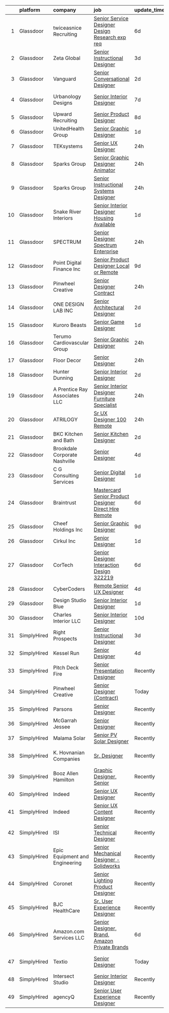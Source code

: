 

|    | platform    | company                           | job                                                                                                                                                                                                                                                                                                                                                                                                                                                                                                                                                                                                                                                                                                                                                                                                                                                                                                                                                                                                                                                                                                                                                                                                                                                                                                                                                                                                                                                                                                                                | update_time   | location                 |
|---:|:------------|:----------------------------------|:-----------------------------------------------------------------------------------------------------------------------------------------------------------------------------------------------------------------------------------------------------------------------------------------------------------------------------------------------------------------------------------------------------------------------------------------------------------------------------------------------------------------------------------------------------------------------------------------------------------------------------------------------------------------------------------------------------------------------------------------------------------------------------------------------------------------------------------------------------------------------------------------------------------------------------------------------------------------------------------------------------------------------------------------------------------------------------------------------------------------------------------------------------------------------------------------------------------------------------------------------------------------------------------------------------------------------------------------------------------------------------------------------------------------------------------------------------------------------------------------------------------------------------------|:--------------|:-------------------------|
|  1 | Glassdoor   | twiceasnice Recruiting            | [Senior Service Designer  Design Research exp req ](https://www.glassdoor.com/partner/jobListing.htm?pos=124&ao=1110586&s=58&guid=00000181b88faf77bddecdcaba91a081&src=GD_JOB_AD&t=SR&vt=w&ea=1&cs=1_4a1f90c3&cb=1656658833633&jobListingId=1007961798281&cpc=56C4EA4A1A191A49&jrtk=3-0-1g6s8vbt02bms001-1g6s8vbtejc8h800-87da3f9cb7f57cba--6NYlbfkN0AIiLXtwtv0BDns9BiY4ItblantFozdL6jLmLxNvS8mvgNhVHnAPNyrAq-Oa4lglJKKYaj2rBWUovcasuS4RddFJqa-Yxn2T7U0mRCvAYvjISDP8edSOHls5f1Ybe0xLU8TygcPv4ndMhJQwAyUfMlrTQb1e-TLJa3W9aC72RDLCtv7U6AXc4Ov184S5VdlTRshLwXqTvdxa2Y-iik9682mbyAZyMqmieRhiHHwc1HiOo-CPJndiRspiknvV1MASQXG8wZH7flbMV15vBvwHlUyANVk1WUgDUMaDYpuLW5C7anpY4vvjqrZkpBKCynrM-Yr7DF7xNoRFlyRU-fA1Cg4SnsgIWbnRfSfHYuMMt1SXTHdyS6V5DCUhz1jWr7-5ygDirCerfqlSSbHu2yRr5Ot9HjgT8WwmBkPfYgraggicO-gcjUzsbdG0fIEOuZBeokP6rpNlg1mB2MXYJlF4O3n2F7_Na-AdhhiiOl6D_t72alBwm52zb_33LKJwAIFK_z-RMIVv4RWjwJj_vPme66663PQ0es8lsYpMCNMN6RllR0r5xtzziJshhSdrc_m7lw%3D)                                                                                                                                                                                                                                                                                                                                                                                                                                                                                                                                                                         | 6d            | New York State           |
|  2 | Glassdoor   | Zeta Global                       | [Senior Instructional Designer](https://www.glassdoor.com/partner/jobListing.htm?pos=121&ao=1110586&s=58&guid=00000181b88faf77bddecdcaba91a081&src=GD_JOB_AD&t=SR&vt=w&ea=1&cs=1_51984450&cb=1656658833632&jobListingId=1007966828457&cpc=6FC5BA77C9A4CD78&jrtk=3-0-1g6s8vbt02bms001-1g6s8vbtejc8h800-415c255c41e1c921--6NYlbfkN0ChX0hn41rI4BJW2eLG25ekWb2wyoNrLHBUGKKfGS0w54LMCw2D3lfjfq6yfRrNr0hA1zNeM-gQ-RfBTf59KjCL6b1UBwEBPxDC5A54pJ2GbF8lf7VmOhhrYEYZCioHxQTcjf81ZuAO-8sWx2qpMFvRxLpkTWkGLu0CzxKao7-exrsAbg8Uz6MzS3HrpvbNre1YXwp0IJ6F4h6FbAud-G4qe3KqySNetB3EEDSrvYBvzPlIZ5Z4QjgVzG4JSB9xpZaRE_Rd41GNCWNhieqX6lZpQBwvbsh7oXO1MZqPax1vExS1z6VXC5-idNQmKb6kNnR4ZkC0SvsPe_SSY3Wjs_nACepLVtaquc6S4XMEFVh4XbTiki_UPCveT_kQjJxu5VxkmdMGcIoNbBpYb_4GZoDWskMq3kmDaeORasJBfWaQNUxj4BNwSJrfDm6YdfiMhUfVFZmqBI4vEeISSE9CjWnwU9-HXGl_TW8LDraOqo3r6yZ8pC4hGCHPa7uZJXkczvDQR7coktJJfw%3D%3D)                                                                                                                                                                                                                                                                                                                                                                                                                                                                                                                                                                                                                                               | 3d            | Remote                   |
|  3 | Glassdoor   | Vanguard                          | [Senior Conversational Designer](https://www.glassdoor.com/partner/jobListing.htm?pos=111&ao=1110586&s=58&guid=00000181b88faf77bddecdcaba91a081&src=GD_JOB_AD&t=SR&vt=w&cs=1_9ee0897f&cb=1656658833630&jobListingId=1007969504657&cpc=AA7790897323AD50&jrtk=3-0-1g6s8vbt02bms001-1g6s8vbtejc8h800-535d0c0ceca60c1e--6NYlbfkN0BWQs_M7ZA8XLbIFWVw-PYcVVEPryqVLyWhKaEKPskHyy2-z6Z78n5au6PljKOGTAqzt5g1L6XQmvFbZEEZwjfP5Xoh_Qr5mV5UFMR42C8BdzId3f9NoGCpumLp3bOASzhL-Vzin_6ZbcEE6iPd2rdT8-F0l2tVIpXZMOAy0LQLZSY6yB1ATaCEDiKzz0Yp39Sgw2wVRzOElLnMnY66DniIwlyo0R4CqHnuCzueznZNo4UMPVJqBROAvchRzzBFotWiTbBR87ZUkAr3KCs8BlnJEnJqHOqfayMscuQWXo5RuVp0-Knm8TF_pWCSYHDTTdUcbK2Tk9N87V7dFSc8tUwidSHN8ZTdK_3yvEJWXXTIRI19HoB2odWi5lJYdgcSu1oeWktaNbZ2oNKDHdBt2GhaLMb6aDXlZ3XhIzQn67bqHNXNxMVrnzQp0Gz5MzNHqOBeoSzVBap8FeLufbD6mD5mdn2TXuhb8s23GI8G2at4uIBwiw4Qe4vU-LCM7mMLLGxCE77NqA3POHV8BBXtqckM2WQurrLd2fEOr9T_5vueFVj7HLGvr7PBWKYfZFWDqgMs4i-aeys1U-3RaNTTCI_UEG2WjcHPQlD54Ge1RiXyj5Yl5ohqViG-uB9XZqISvHSDO_v7oDNAl-_vJlVPXB1JmUFQEsNjQT6m8qPYVfD_jCaDKl3-31to9PFuqGn_L555hUTNqvKEpUw54EuuAOsKcw8DCzP5Lps9QKX4Lrv6YUHmbxGUqw_9Nh_1j_uW775NdGD59VrAW6B7NmTvZPHv-RwJ1O79EkT_JW6u79FoWn6pWYI8B89vip9u96lmicCbmlMAzxIYGg-5Ixua5Ck_4q6Ep_WS2vkTbV-AI7m397MmO5bzTO_W9Qv4kZ2gwQ2bmvmtHy_KLOkXvOxz4j17cVpiRP9sh7YCtSfEx0cxv4qPWNc4mwD47VPS1J1Q4NqB216toqQ65UjuFhrx3t0jxgxtxbG-zWv3Uwy7W-KG1bX7hs740FGwJjAYuJY8-e2o4oWOSupYL-J88TjjQwRahZBFwnvo19wbxESbkcNsfyUBbsPAJxIA9gJYhtVhN_tlbI4-IinchFvTq9kL3y4utarwEU42qvr1Hh2Evg9zWORbJY7IJe0L0y-auWkEB0E%3D) | 2d            | Charlotte, NC            |
|  4 | Glassdoor   | Urbanology Designs                | [Senior Interior Designer](https://www.glassdoor.com/partner/jobListing.htm?pos=107&ao=1110586&s=58&guid=00000181b88faf77bddecdcaba91a081&src=GD_JOB_AD&t=SR&vt=w&ea=1&cs=1_56c55579&cb=1656658833630&jobListingId=1007959797834&cpc=FA274A08FB90DFB4&jrtk=3-0-1g6s8vbt02bms001-1g6s8vbtejc8h800-26e1a6b9db0c054a--6NYlbfkN0AcpSabnQPmLsw-1I-pvGe5qtT-eLlYK91SCbruht8SNL45L33R_HiHiZXWV7lkJEzmgfxHy6i7H2Ham9JUxtxqzjaqUigi-Sbv5raH0YBFbkMpA1Er-C4Id9zQGuwG8tSW5sr4tJoXLzd5P2xO7f8qvNyrcJHeTkKS57F8FP56ZtKdUeqZck4XNyqYyaNwwvHyxFbBN_JnICQUXLylKWxuZbJ5opMwJrL3GLNq6CyOfAaNVwVKN9n7oduS4pFRp7YCbudslkvKa54n9ICecMhhD_lEy8B-zjlmL0L0aEvt3Jabi6H-8hyAIu1O2MchZOaswaiL5vMKNEBlwOHAXn_yGCQoZB7WWZx1uHd0AapHc8QrdkL3hxQBL4vENK-aJvmKgCCrOP48OX--8KpJYcbk-MUx5fnyh-2_i-UHwbirTt-Ca2HwnPJY3An6o2Fq2yZfvDYOCxOmyC99a25XASrHrRCrnHSPYqFZ1DCbsmKELK1kUcurJa7WY-HtUZ7-uJk%3D)                                                                                                                                                                                                                                                                                                                                                                                                                                                                                                                                                                                                                                                                  | 7d            | North Richland Hills, TX |
|  5 | Glassdoor   | Upward Recruiting                 | [Senior Product Designer](https://www.glassdoor.com/partner/jobListing.htm?pos=122&ao=1110586&s=58&guid=00000181b88faf77bddecdcaba91a081&src=GD_JOB_AD&t=SR&vt=w&ea=1&cs=1_d17832cf&cb=1656658833632&jobListingId=1007957335049&cpc=5E31031E1AFF45A7&jrtk=3-0-1g6s8vbt02bms001-1g6s8vbtejc8h800-d2f8c9a9109df5ad--6NYlbfkN0AidUSRNV9rRsvjB-hla2-M6noU9NQEWrNRu24BG_GTkgY11wtowUbLL5bfm0DhT02MCMjPxoKuMjMgu4_VLaKVclJEGZ-SSOaJg0ranhNOpehU7m9Qyp8df2g16TgdwsnEiqKVAmr3f2Al8a4IuHQm5RvICUrinAyNt0_vrPDXpO9tpPqywUhxCGjwodH_x_78_KCd12Dbji_ZmNaeb0vffWte196AhbWaFgVbGkQdnDgb9fzeO2hqiw1eEGjgmuc4VbsobmLsupq0bhr96nBM2dtNnHnE9DUS9dQ0D--Pak2S4k45xIoXmI3pNjVejYSQ63uj4zWFl2zKzriv43ps3UVTiPFoPApdHBA8ZFpzQTk3yuv7dbVpHhzjTsfNs3_483TGZlQhZsTwUN1ryCQcTSe57CzoBEvSJ1NpnZxe_QzcWDCpHIqPDe9WHYTHozytLCPPcg1o9A7OwNxMsEZIrL2Ia-ZBY1QuIBLR2KWkrEPQy9z4LK_nGYVdLeX-gPI%3D)                                                                                                                                                                                                                                                                                                                                                                                                                                                                                                                                                                                                                                                                   | 8d            | Remote                   |
|  6 | Glassdoor   | UnitedHealth Group                | [Senior Graphic Designer](https://www.glassdoor.com/partner/jobListing.htm?pos=120&ao=1110586&s=58&guid=00000181b88faf77bddecdcaba91a081&src=GD_JOB_AD&t=SR&vt=w&cs=1_c94e571c&cb=1656658833632&jobListingId=1007971146384&cpc=32EE424DE2B657EB&jrtk=3-0-1g6s8vbt02bms001-1g6s8vbtejc8h800-832c6835d3b7ce6f--6NYlbfkN0C8O9VKdOj_1Zh75e9_CvYhSsWVxS1Pvi5WUWhsf4w7FJvt2herunrAnbex0gfe-mi3d55e9Q4ZEHF4-HhyvjZS0UEuukfTgJfocPjWSX6F0v-U_A1xMx4Lx9wIwdEDZE6zdtGAXPZzTWJxzE0yiVvTdeUtMLrTpizrMt2Smm_1a62NM2cnahezI9nsBJcQQTAIT7Vtm69SzYrHbb91iA2pkITsqUgbyrzRWIQKxmfOwP-YslfL95CdgesHHsVn2p68TpsWdJg4Wvd6Sd8dCUVZm7kUAiIQB5wGx72sBdTpyVCq8N_I4-saCR6IN3uZRLa5kUWXhzJr2cF1Gy1RaPpu_Tg7PfzFc-T3X9AybOn0sQTzW2LOeEtLnIqf8vXsue4X7xZ06sQ9togYo8Ma-M2OHJyImMlY95v6wAWcOPjcP7HhaKOmb7Gr)                                                                                                                                                                                                                                                                                                                                                                                                                                                                                                                                                                                                                                                                                                                                                      | 1d            | Minnetonka, MN           |
|  7 | Glassdoor   | TEKsystems                        | [Senior UX Designer](https://www.glassdoor.com/partner/jobListing.htm?pos=128&ao=1110586&s=58&guid=00000181b88faf77bddecdcaba91a081&src=GD_JOB_AD&t=SR&vt=w&cs=1_5949a745&cb=1656658833633&jobListingId=1007972440321&cpc=47CFDC01B3F81FAC&jrtk=3-0-1g6s8vbt02bms001-1g6s8vbtejc8h800-561f35808c252435--6NYlbfkN0AuKz8EBO1xHDEL7V2YF9xF3dC_I9B9i-Zw2Jh8clPMK9BxhHDJszxSyW718EipT5Oo8QRiDFB6ASkwmIqS6RDHC9AxkLvOJ6tpkhEyQvp_n1uPNBJu1aYQfNYS5IMxhmW7v8Zt_LR4XPZLvDEUXB4BDQd1TpBUuVkJmCYnVsM_-IyujTCHonfmXiYYdNMba5YUMf1gtXTTYGdhyAASxmjcazK8XcG4NkppyCYUPQo-AfjJG5EdFlWX1OgCjjCjICfkZ7gg_1_hMSf27mpvs3joqRbcd7YS7Tj2jWws4oiPm8jV7dyVJeBY0DLMZrTJyLC1t2eLLAKOl3ve57wlciXmmdO1N6FGZ5xCIe-MBH4LiYQKRHDbDMmKEcTlqRK5dGc7eDXjFNNz1IAoeEFZDXYiUsTQ0djaCs3g9B9x1PbmIK0N61qMTn5wd7T4zHgICwyhBPNlojGOwpt6Y0-e0tliORYa8pM4n2oH_d5h1ANxEEqzTuoU5v-COTUTcP3D0HwCKkVI7lq45FrPbc_0BXnu88MNUInneT3IpqWAesVLec-Mgv9HG4Ktf0oOhECK4ZY4M5ULmFUHxM8XGYnM6GOinBDlgG06aqOTv9ZDgY2ywYLkiSQpEM9tspuYU1yNH0rJZw9l09gm6ELwVGioe97yFJYCUPHXRsVPzXbHLl27qT_rURe4Y66UOOdM4PJwM83n7xOaxNAWdxBnEC5zeuLdqOj2gpSv0DOaJK3RKXVMxRe-gkMiLLJW5yk5MeH3XkeX_qmxlXRFrUOyFgjgLyyusaUYc4LRBsoQQr_xtpECGOawTbfQ-bgrxKo1f4-ykhdmG0fa-zIqyZAv7ahZ6H82S3p_wqr4RB-LZj4Va9SYyIM9MzN76sfo08gcSZpsQ8N5JhXrsXok1coUs4CM6QsZ6uwoBl4GnovV61CyJjVpF2awvR9FCGTnBgSrQOQSjjg%3D)                                                                                                                                                                                                             | 24h           | Myrtle Point, OR         |
|  8 | Glassdoor   | Sparks Group                      | [Senior Graphic Designer   Animator](https://www.glassdoor.com/partner/jobListing.htm?pos=127&ao=1110586&s=58&guid=00000181b88faf77bddecdcaba91a081&src=GD_JOB_AD&t=SR&vt=w&cs=1_8a292904&cb=1656658833633&jobListingId=1007975315302&cpc=32EE424DE2B657EB&jrtk=3-0-1g6s8vbt02bms001-1g6s8vbtejc8h800-41725885c2123e6e--6NYlbfkN0CVbIAoVGlVV0muHIzlWY31dYj5hrVkKa7qBWZ-hZn3g-zWnitpxah_RyLopvrEJPKGNVHkP4BEyVMwjuCj-0kQffL8O75YF8LcwRPXfrlfXt27U6ifpEhiEyxhqDiTJ3L5CPoIR8Nex89J0sJcanQJ0W_vFzE4J9zHghBLIUbMvmGiRvbssW_p9oUxbIIHwkF1h8rKiEJEFATEtTXlz_sXKBXV23gmq_arzkhZRWTY3IG7XA4C6KLSfsKzhhkgZVLGA1zCtvD_VkYWGolZGNxmLJ9_BgLJAujk9frMztLbtTJHDV-3TnV9g4R53j7_3MkEKPQxSx8cZ_YHTT79_bov7hNcazMv7MeMVtu8HB7JnTUUrZQztR6dykafCGVcIH3Fvj_D_HsLERGnb42hnEq97iMjmlkMUm-yQLBdkB7fSgLctUk-2_8dwZ-7J00TqbFPG3UwOhYzprl47hirlhEw8gqHpyRna-AEzYql9Yzj26FQIH0dOkxk0qLayh2r-OnT1YhjHqvVfA%3D%3D)                                                                                                                                                                                                                                                                                                                                                                                                                                                                                                                                                                                                                                               | 24h           | McLean, VA               |
|  9 | Glassdoor   | Sparks Group                      | [Senior Instructional Systems Designer](https://www.glassdoor.com/partner/jobListing.htm?pos=129&ao=1110586&s=58&guid=00000181b88faf77bddecdcaba91a081&src=GD_JOB_AD&t=SR&vt=w&cs=1_5d15472f&cb=1656658833633&jobListingId=1007975315429&cpc=3DB599BF2F4828F0&jrtk=3-0-1g6s8vbt02bms001-1g6s8vbtejc8h800-515f89a84ea03a9d--6NYlbfkN0CVbIAoVGlVV0muHIzlWY31dYj5hrVkKa7qBWZ-hZn3g-zWnitpxah_RyLopvrEJPKGNVHkP4BEyYKY9QtuO8ksssKZuIRgCKm7d9qPjc4t3yqy2KlWJEMA-wrbjQb3iPIqwbzMhKrIafqZ9eus0CzZkZjOVrJXOWd6HnHOxFUGPAp9lfaGXOVcYX7teN5A8czXK4IIPq4YXyyJ2GDih69NygWmJTXAf4frVq5jAIK8uVZ29gjiUA8gnyIxNvDiaBbhz016jic1hSf_CvKBp8v-wtliI8hhNQ_9iXalhfn3y-S716CGuDKsBEti7X7nQHPzphxRdjbO4Tns-TxCl8QkLM92d7FWgwbR8f2i9FmsY3dtnhwEl5vqGpxD6arK5YQzZWUGPr9GblsvOdVurEfLkxntjXdVQ1jqgP4VVQjgLK54teli2Ghbxn_zmd9eiT0NHlvSy2srl99AzLa-N38EXcYNOdItSPXo0yKroFdBqBf-8eyHZUHUkdlts67PiDb-f6f63Xgs4w%3D%3D)                                                                                                                                                                                                                                                                                                                                                                                                                                                                                                                                                                                                                                            | 24h           | Rockville, MD            |
| 10 | Glassdoor   | Snake River Interiors             | [Senior Interior Designer  Housing Available ](https://www.glassdoor.com/partner/jobListing.htm?pos=106&ao=1110586&s=58&guid=00000181b88faf77bddecdcaba91a081&src=GD_JOB_AD&t=SR&vt=w&ea=1&cs=1_ed822e21&cb=1656658833630&jobListingId=1007971244935&cpc=2DCD12B8022A14CE&jrtk=3-0-1g6s8vbt02bms001-1g6s8vbtejc8h800-9d561ce979ab9908--6NYlbfkN0DWtRa9NJfjQIs4MWRRqD4F41esfMsK79cV24t80VXfzUKS46AXk09j1ncXjphbkWAdz2McSuqEVo2TAHOl5mEkZYmby9800p2Y6MaZvyfSJGNvEmZZK7GZevzepKKbmYWjlpx2YfSI3vMzNMtLJswrTiBHfKemWnnhFrgD-CuXIwleN0rEVnDrdNV_7uIkqkmMQ3quDab_pdZIQZd6B-_QE87p3z4bdJZDwufm4ajXNW7iubbvsGeGO-0xtV6qpn8a3Bgs9FAhDKnLrHyzcXfzOUkCcgA82OHnX2covhIRK-ER6nFTsTCXY8ZYkepn-aF7e8wSef_l32JbQTxqMppaJnyCeOzhCttZy6rPdwkwY_SSAcRYycTaNWZoOF803xo1aCXJimD9rFQV1yVPdp2a4AYw9kA_pdP_aMn-oaCdWp7GMcAZOeO-EUUrFxjI6fQsKfSDZqHKouDeR0VGwtQyfwFOE3m7V9WOYYcxzaBpEUDWElV5PBNZOfCLyF6JzmmDRAoKIdCFnA%3D%3D)                                                                                                                                                                                                                                                                                                                                                                                                                                                                                                                                                                                                                                | 1d            | Jackson, WY              |
| 11 | Glassdoor   | SPECTRUM                          | [Senior Designer  Spectrum Enterprise](https://www.glassdoor.com/partner/jobListing.htm?pos=117&ao=1110586&s=58&guid=00000181b88faf77bddecdcaba91a081&src=GD_JOB_AD&t=SR&vt=w&cs=1_60c5052b&cb=1656658833631&jobListingId=1007975183307&cpc=8CDBB1EC89CF7160&jrtk=3-0-1g6s8vbt02bms001-1g6s8vbtejc8h800-a2f819a7bf911822--6NYlbfkN0CeXNZYxOzgf11O9-TFJft4I5QLQjKTqoL33Rtx55G7Tru_S0g1SuePqZ2GDkHfWexf26MEvGryxiAms3p5xqgXciRIIWSTHALpBvjpvCn7hXfoz118b-EHL6OUxbFhl9oS3hFV3UC6XbEBevqokX7MBfH68pAzs80ZOwM7LJHQP4y12vAO-lWO52aEN_O2HvI2ujgvHY8Zi3haAUN8qPMAQ_mkqsrbZOLABBlRPTgotBjor64wQhU2DzMBetsC5pMIRrm6cv_t6L4-amurvsednQ0o47KYv6g_cG3CpWfEWb5LPtOrU2MejzJ2aGquh9DjuUSKjz4vHX7A7okm3kjHkWFCqvzrq64Zo7rHit4bdvKtYKbIVgEdl8MtSCbw7Ets6-rteT68I1MuB9T75K94BkyFQO24xuEJHS58tM8gHxOTApNVXnBbCUJPfvM9KgM%3D)                                                                                                                                                                                                                                                                                                                                                                                                                                                                                                                                                                                                                                                                                                                           | 24h           | Stamford, CT             |
| 12 | Glassdoor   | Point Digital Finance  Inc        | [Senior Product Designer  Local or Remote ](https://www.glassdoor.com/partner/jobListing.htm?pos=109&ao=1110586&s=58&guid=00000181b88faf77bddecdcaba91a081&src=GD_JOB_AD&t=SR&vt=w&ea=1&cs=1_50e0fd36&cb=1656658833630&jobListingId=1007954800845&cpc=9C938E8DE9AD6C02&jrtk=3-0-1g6s8vbt02bms001-1g6s8vbtejc8h800-9c969d317c1ccaa3--6NYlbfkN0D7vHo7PNGZzn19QjZ7ZC4GwACO-fslxhGQG-ZiQohQDhJ_iZy9gjcJPZNFfYolJgV68yEsHhE4OjQWMvTiH_J18YEM0BYHOfqZbHammIVYsiA8X60vMb1vnIuUCIoX4LHRCkE2CuNgZ94tpkdnrab6oYRTIFmCLUVAoOAJNfnXph7LTpGx5_5XhQoWiEziyFmVekBqFubOpdglhuHr-iB3k8x6ou9A96sQvTnd_ZruswfBqxbs8wH7PTPkOeFjqXXKXwn3q87DRTIMvYlEeOIrrPEPY71ZDgSx7XVzgf7lN0_jWW1LwCoK_Qazv_qWh7bJq0qAERf2GBqusJ9WcGbnIfNlewQSV1VIRmwmYZlNQCJFWovym926ZiMLO16VEgQ1J_eQOFCT-yN1l9PELLeiAoaqqZWKBs3sUobeqPzLMUjAz_RxrstDnOO5IgGdLdyaxbYPaaMMQQ%3D%3D)                                                                                                                                                                                                                                                                                                                                                                                                                                                                                                                                                                                                                                                                                                   | 9d            | Palo Alto, CA            |
| 13 | Glassdoor   | Pinwheel Creative                 | [Senior Designer  Contract ](https://www.glassdoor.com/partner/jobListing.htm?pos=104&ao=1110586&s=58&guid=00000181b88faf77bddecdcaba91a081&src=GD_JOB_AD&t=SR&vt=w&ea=1&cs=1_e4be341b&cb=1656658833629&jobListingId=1007974266379&cpc=7095061949A44974&jrtk=3-0-1g6s8vbt02bms001-1g6s8vbtejc8h800-eed1331699ea5e5f--6NYlbfkN0Cp_WSJKd_Pz82imZmURPbhd3kYBsiZi4lpMLOH6vOlLCN-9PvZBA8RD7PlhH_sIXUVcFkE-PGvJw8jP9j9an0TRACRsx2VuAicRUnZGNifz6IIcvQiwRPwQHvN4JdraSSdPx-W91wMfhJRYJGdeoLTge4wCiXDoeIwdiF1hDWyZmn7PBMa5C6sS7C2gPAo18OjA6MLskV9XtmyQmpV_Z0OCaXzGJIZ4qdP5zJucWryhX-IYBbmWfHNW-v_Wx8_gN3HPEIh_4kzrb8JH3f9V8gDMlCQJiEtC3T9mB_PwqMS4jckYKPEuOFBm5BhT3NcBGdst6V5AR5YPqL1MUb5Mz2c8ZYOaW81zjewr-GAQGRT5nAnM70aVxwQkmNWVnnThIlY3mcfB5nPyE653l5yMjyd9Cg3jWLlB77262QFLzhEYnLvGjE4-JU8NM3fJVhqS71GGd9Q3prvPYcoCUjiNBQg-MoZkSXvWXzShMo5zxiz7-2GhDC-x9oaQcYG6ndAF-FGd8rcpvJ0mg%3D%3D)                                                                                                                                                                                                                                                                                                                                                                                                                                                                                                                                                                                                                                                  | 24h           | Remote                   |
| 14 | Glassdoor   | ONE DESIGN LAB  INC               | [Senior Architectural Designer](https://www.glassdoor.com/partner/jobListing.htm?pos=110&ao=1110586&s=58&guid=00000181b88faf77bddecdcaba91a081&src=GD_JOB_AD&t=SR&vt=w&ea=1&cs=1_19170ff0&cb=1656658833630&jobListingId=1007968676108&cpc=8D2B7435C06A1689&jrtk=3-0-1g6s8vbt02bms001-1g6s8vbtejc8h800-7d6045d4806df7a5--6NYlbfkN0CNayYzF1mBaI40OgT78t3Q2d9IxlwDzhsYR4HK7epYUe4Qw0M7PF9GqshTb83Y_yBKWgE_z0dSKfiUN7_37oNd3GbBqx5ZKCbDpgT1_kdi_hYSwAkSqpILOgtksPXDCL7LZ9qjLbgTRSMFO7ohyo_l16q82aIhAS6c52rKndehJygfenKUEgLQkttu7UsHtZMblR7lt1mV0kdMv1vua7Tuw6JlXUlu_pLwNyEtlbSuNO8N9S8VUS_gSxg8LjhuRKZV7lHmzq-VxGvrm9pVtcaAYNdMzgjBoaJC0_G_MGgAtqfWYB5SAbvSH4K0gMoY-2gSKovYpfm-32jnJG7dHC3Qic264ef0Fwqu9jXQIXq2t-XsPYfQm9Ea2-mXiwCAaTt7rP2QmSJAv5kshYNsRfH3wpbxiN1Zg36hqgxompqj8IkSVVCdNfYb_Xbfpy9z4cpv0zOMHWwvq35e-Vz6FAkpQUyP6Dj3o9sorBFbDAGxcFUmdhzBdU6-G09VNQKwDKfJD-2F8wqo4g%3D%3D)                                                                                                                                                                                                                                                                                                                                                                                                                                                                                                                                                                                                                                               | 2d            | Los Angeles, CA          |
| 15 | Glassdoor   | Kuroro Beasts                     | [Senior Game Designer](https://www.glassdoor.com/partner/jobListing.htm?pos=112&ao=1110586&s=58&guid=00000181b88faf77bddecdcaba91a081&src=GD_JOB_AD&t=SR&vt=w&ea=1&cs=1_90bdf7df&cb=1656658833631&jobListingId=1007971724039&cpc=F793441F64F6F721&jrtk=3-0-1g6s8vbt02bms001-1g6s8vbtejc8h800-a6dc2f60a1ad9c31--6NYlbfkN0A6-TiqeNdvHIx0YgZDHkIqdqx-VJlTCBFJSr9vX0DOV25bhDNPAFjNj-18GaGZQXht8VDIZpYa0rSWu4hlE8JRlpkOTxB0Onril31KL6pttlosqNCOoMvBzJvZOjkAQfpNNjCwOWRN4dEPKnnHIHL2PuG1T_asC7Iff_W31K10UBOWJtON068eZ3pVtQodcI7Io-XCcRg--OBkvoGxqWbC5DOoshPjaNZ8aiPGzOrLaradzqTqqnfocZi2xvnVgp9G1myzXuhg_BquDvvxD1JB_knbl6gvm05o7tQipnHJJ62JqaRKNKP05EzX_HF34LcWykfJvMZuVk6u9W7ab50B-KzGuEiQN0fL9NSGwvj6TmeCnI6bw6NCkIH5BzrJEiEE-rDxODJkd6Ff4zy1Gj7ranYAzbCCmsQFvXPE3eM10TO17pRuG0QnfRyokQjG1bOMWGGH6ipuzvlSbrwrGDFbUL19f8wyJHjL__hOQt-cJzuqjVpGzhwN33qgxr8pZmLbxgZRh5_drA%3D%3D)                                                                                                                                                                                                                                                                                                                                                                                                                                                                                                                                                                                                                                                        | 1d            | Remote                   |
| 16 | Glassdoor   | Terumo Cardiovascular Group       | [Senior Graphic Designer](https://www.glassdoor.com/partner/jobListing.htm?pos=115&ao=1110586&s=58&guid=00000181b88faf77bddecdcaba91a081&src=GD_JOB_AD&t=SR&vt=w&ea=1&cs=1_7d2e036d&cb=1656658833631&jobListingId=1007974193731&cpc=9FE5D8D7282D4400&jrtk=3-0-1g6s8vbt02bms001-1g6s8vbtejc8h800-eda2bff1d5a5aa75--6NYlbfkN0BpMUiUEaMaq5bGDt-WHRww2LWSPAQWkAnqrfZ-QnBJSwUYTthFIhydXef3d2gCy2QMtx8ilO0WCP1eBDt7iSMirf9uqgIOesQJOlhKNN3pLOSwwKxfpR-CGkIdQcBv6LCpsWPsEGJTkFAi5AQOYYeNGAiTSdYEpIYuCLO2a_HsduTHuARiv-Qqx4RtHqy6YJUWAybpzOHUnY08jwobYVAm3VgHi_ht4un9nE6Mo-VTkqE4MyNog2jtk-cpi6oUmdvMHTX9FDCpM6eFrmwX_7M1zSqFg5FoxN5uTmj5UMaPFomMSTqQAX71rdeXJta0VUh0Qk5oKtew8hrZhbOBUngfpqzrUgKQ69Fo165z6rYYMVHXz56G-Pw-aNso3wpn9cPIWQfkSTiMHLXBviW_bu7QmCB9zbs1CjWvjku1Mnaxv3cM2nLB27v7thbcf3Vf3uGSxdc1AdNxF_YelH2Er3pBaQXcl2k729l_IQwMDfdE4HKPk1dEQ0ZfzDMK6Ar806UEgLnVe-6MeA%3D%3D)                                                                                                                                                                                                                                                                                                                                                                                                                                                                                                                                                                                                                                                     | 24h           | Ann Arbor, MI            |
| 17 | Glassdoor   | Floor   Decor                     | [Senior Designer](https://www.glassdoor.com/partner/jobListing.htm?pos=118&ao=1110586&s=58&guid=00000181b88faf77bddecdcaba91a081&src=GD_JOB_AD&t=SR&vt=w&cs=1_123afae5&cb=1656658833631&jobListingId=1007975235535&cpc=6193B0C32834B022&jrtk=3-0-1g6s8vbt02bms001-1g6s8vbtejc8h800-408c968cd03924e5--6NYlbfkN0CBbrXaEtsGLlTSL3-LPSWFQyIKmlQQD2OIU40crYCr6AfA2pbi3P2M5UHUVeGM_b2Nl7kLO7sqjGnzw29bBagkOxrnHYa4bhIcFMnL6QIiIZ4MxcNJqnRwpERflGTYoikjZTehAq_DIxecthEl58nE1BRvjifgRbe-x7CkN1YbSCwqfTDFDEJFjVlg6n7wbNnty90G-IALp5nJItVTHr2KAIHtUKbDg55-Bjx9Z7CoLkXzQxO7wkAG4nr2909Bweww6d4SQzzUYPNKGIQhB4mBT_Hog7TiVHaULqUDvfjHrjSds0auSOVrHYyDa87_dx5MdjGIe6pXO5cUGf2s8leugYN5S9kBgRZ4Hnz07RsXgNF8l9Avb0xFViERs5Xk1BdszpSP4Ux4NxJ0nAO6TNSu6IVm9DHhrFo1f0kZGxx8fXPDw42Gysy2BEx1OD2ObKpOCpmFtWgRZtkakARBdhBJtoUQYfKkP65YVRtD3vqkeMdlPAAW2oct8hFNbixYD_kvA9UjhfB4kha0FVPY4zHTCoPvXEIya43i1wp1KfibCWfRfNfb5knBSj3Xsj8B1QhpsCAi3vZm-4L1leWVUFTOQHADqdmoID4%3D)                                                                                                                                                                                                                                                                                                                                                                                                                                                                                                                                                                                | 24h           | West Palm Beach, FL      |
| 18 | Glassdoor   | Hunter Dunning                    | [Senior Interior Designer](https://www.glassdoor.com/partner/jobListing.htm?pos=103&ao=1110586&s=58&guid=00000181b88faf77bddecdcaba91a081&src=GD_JOB_AD&t=SR&vt=w&ea=1&cs=1_e11f6a39&cb=1656658833629&jobListingId=1007968291731&cpc=A4354B06E837AE94&jrtk=3-0-1g6s8vbt02bms001-1g6s8vbtejc8h800-7259f8d1d897d8fd--6NYlbfkN0B7vcEEJgDWXsumPhLWHX9Jg7DPqowPt40Az-5Yfd7n9sfMAQbgA5oEhzl_oDsMv0j7hUza3O0IsA6IVWq302wY2zYBKUITrjYKuJZOvkSNLZinhOfOccI4TiOZNFErSweLHQ19QpfzhMqB5hJGZjVLW--URTEcwu0aI2UP785DXvzlOPBfHOTcq3xMgRui3yBId61fBAw74vEtWKQtDdnUhLYtNan1qxCyp_B4rrqxfnk2oHJznJruVN-OosRsXH2f7dUTFZIKAZMsIEApfa_6NF3kwgxM-rUioalQCKXNf8CO4HaffSu7RUZSP3jk1RZJTnX8VWh9boSFmNI4k0AlSwFKLbJ_qtNbfhKyxNo1zFSABBrZCR9iwCtFT5_9nAfR1B3L38RgW6hbMGJ3Sh_Em3_19DCbTz9ukgoglZ9R62ZHT_Z9utDMwOa_qU9460OvlwGVcYr_vTt3wUHacwAJ1uQqIDWEDDRaEwgba8U3KWOO8NEqmlg6k1zw8nz5j8n-F9kFpLKIkA%3D%3D)                                                                                                                                                                                                                                                                                                                                                                                                                                                                                                                                                                                                                                                    | 2d            | Dallas, TX               |
| 19 | Glassdoor   | A  Prentice Ray   Associates  LLC | [Senior Interior Designer Furniture Specialist](https://www.glassdoor.com/partner/jobListing.htm?pos=108&ao=1110586&s=58&guid=00000181b88faf77bddecdcaba91a081&src=GD_JOB_AD&t=SR&vt=w&ea=1&cs=1_5fbaa21e&cb=1656658833630&jobListingId=1007973019624&cpc=751E07EB93E4E93C&jrtk=3-0-1g6s8vbt02bms001-1g6s8vbtejc8h800-38896bb35f065508--6NYlbfkN0CPEiJEzZq4I_K6S6Q9VC1QMfIsI0INZ1UYi7vjgDL48do-bvsq3-GMC84_pDRBNdxbf50J7D-6vt6bgzLxpkoigyeCYiAAeRdHwArRL9s-J4B_GvjRc2QvEr4CLAxCZ_SCjD4R34CpQzcugAyUaRPSVtnoEF_svL0CJtST1UFZoFK6qs7RHVd_lSN6m2SkpR009-ZWdNNkjVTbXYVSUyLno171b2nJKUwguWwutOIrGHmHzEoGpvckmkCdrc2zLeUq9Mpx6IlYrM7mDuCEIjC0fN07_q1-bQ9YMIOJuXCOmLKfUlPQGH2odUw8lTx4SdH45aiMDbynY7eYzIDjKnfNOwcqPiAIKCwepntfcBGsIF2SgO6nLM4nkpVUEvgR8S7ODnLAIfdS_d_TlNZ_tz2vdztBByz-ko7ztOgaoANxgFSY0ziYtvEB5EIj4_ImrRSJc69ftZXGYJAawOdNdLxy7Cwso0tGeMPlzE-FA_5r1dSN9fNz3hfXBzvZnuYmTMwxYgzoH3rFaA%3D%3D)                                                                                                                                                                                                                                                                                                                                                                                                                                                                                                                                                                                                                               | 24h           | Washington, DC           |
| 20 | Glassdoor   | ATRILOGY                          | [Sr  UX Designer   100  Remote](https://www.glassdoor.com/partner/jobListing.htm?pos=125&ao=1110586&s=58&guid=00000181b88faf77bddecdcaba91a081&src=GD_JOB_AD&t=SR&vt=w&ea=1&cs=1_d7fa86b5&cb=1656658833633&jobListingId=1007973250619&cpc=9952A63AB06E78AD&jrtk=3-0-1g6s8vbt02bms001-1g6s8vbtejc8h800-00e40f9258661b48--6NYlbfkN0Coaqwr41TC2LgejnR7Utnytr6GYvK_E0y3WIq7ZdLRae9o-QpJIESlqP3qGLJFeU7_FB7a-ltRnEsYwKaQWlEjrxEnfvcM_8aYWWVua8OmFqXH9MEM4qdE6gB8FNfNTpF3ewi6ciac9kXk47v18LHc7X5KGzoAXU6Ax0SbBVD-iqs6CKpWIOG3JNCp5hqJXvo_JkhhJKJfOo9pY6pwf35PFcCulTJAq2ND9mfyMkwJGfVMw5hHKwXlEfK6JUdM8yhtXcP1fd-Gwq2nHf651Mg5wTMB9kvnNsiFeZEG8qhlOwN2_bGu-mMYvkwN3FjetsRSj_xatc_tdgbpDwZ4gWgk6F-xvEv-G4Hh5hbOXxckie8NdVnO2hw3dLBqFUGFsQKcprQNKLpEk9jA7oa8CyMw8XRDVeIBv57OprKUt6VDKXF2-jYvX6V_ptqojSSVjZ5p7uhMGFuQSRcYnbDkJhvxwmuIr9jxaRxW1q2Fh4Oc_edoFg4pOKqzOoVfKF-f38Uuu63wcFtpug%3D%3D)                                                                                                                                                                                                                                                                                                                                                                                                                                                                                                                                                                                                                                               | 24h           | Remote                   |
| 21 | Glassdoor   | BKC Kitchen and Bath              | [Senior Kitchen Designer](https://www.glassdoor.com/partner/jobListing.htm?pos=105&ao=1110586&s=58&guid=00000181b88faf77bddecdcaba91a081&src=GD_JOB_AD&t=SR&vt=w&ea=1&cs=1_82648e9c&cb=1656658833629&jobListingId=1007968672963&cpc=7B914D47B0B0E7B2&jrtk=3-0-1g6s8vbt02bms001-1g6s8vbtejc8h800-b1053d12187a8612--6NYlbfkN0D5EoDI19pzLD_ZoAvoqM1-O9qeTV9KvYbDAr1-bMzVceZA0cQEimOqZ1g09zXmBo2xIuGVKXZOjadKg6bpFNibwKOU4eu0BR5jqvzPzRaDX63-MdxDDvMd-urGSWFlxThiBekWm8biGJaeJrw9AeJPFNuoEcYwnuz_DklJKhZaYsxpVoP-_cuImPbNamDHwzPiVUF-IkS5Fn7-TKB84BixNTmEqF8tSyxoTgkzJ4ZGnVMox3Ko2IYcGRKPTH5SEUiMma6DGp0C_XyPbVomepGW7JrYiOTsR3dmXsNYudAIKGDWX4VD6zI_VcNpd49Fo943fX9MJaD39KWBfA1cpkPxhItzRyToaUs1jYHl2vjmJZaJg0ewITSLw12cOvuGM5yClrmvb9qlmFrOBrQFijqNv2rutrE8r1cNwVCK9AAbcI_F37Ejz_ETz7TneyFsCisov6KKbpP7RsQfha1W2bYzaHst1Pwgg24NGemsSZTfdbSfqoVzhKqlbbJJdN6bad75AhH1kv_bJQ%3D%3D)                                                                                                                                                                                                                                                                                                                                                                                                                                                                                                                                                                                                                                                     | 2d            | Englewood, CO            |
| 22 | Glassdoor   | Brookdale Corporate   Nashville   | [Senior Designer](https://www.glassdoor.com/partner/jobListing.htm?pos=119&ao=1110586&s=58&guid=00000181b88faf77bddecdcaba91a081&src=GD_JOB_AD&t=SR&vt=w&cs=1_eadbbf11&cb=1656658833631&jobListingId=1007964845468&cpc=F583A5AE0DDDFE3A&jrtk=3-0-1g6s8vbt02bms001-1g6s8vbtejc8h800-ed96f88166c3c7aa--6NYlbfkN0CtqXKHUWiXP7PwZjTQ9QM7vygSqA9CeVudADeu78vyDZEGiNm3w_3LrxIlLRwW596QOk8qaEjx90fvHe4Tbtrr0GuDwipLH0MDb4b6YhNGWtXix9263rI3GCoSJeqSsjAEiF1mCfVuOLn9jO8z7cZ2IvFuq0VtIofMdgqboQoekKaBtd2S4HX3wklbKjjZLr1fQvGr6LwukpYMSS2prTl2G6N7eCIGsLRVrNiBeZsJMKM23NRmNEQtw2gfhjBCOeoWZWEXnXtPi4lRfLj3x5tL9VYsr1gQpZsmWVbNIckR26b7b_C564Xh1GjvCi_7HWpNedB2sHso-Eu04mPyQETQbapUpwrRXjd34T7w8t71G3X1G0_7_vKnmRcL56R8Z5JexZc-l4oANwK-kWviWE061XZD2IFZy93OxW56AhUZNXYTbRRj06m3hVXxSZVs8VP9_Li-DcWg_NBc14IS4bpW0iAKsUaWI39BXmsTGAkqArZAopdyow2dT5sjCrfH06dYZgziYdTdQMrCprL0SFTsJ3QtZ2VunDFC2iRRZvSxQmltonBhDAnOdjZsDOI3BrkObopXanUhuVrdSqx38qExZ-GnEa5thhKTUDnIlKQ9_cmi0BaKPOkeMvZcPHhwI_oeUMh8zoxlAc8nRiZyiKEr1YRkWST9RZcAo5IeiNI5svwb5VKfDy3CssFPFBlbnPPePEDh-NJiVTLvQzF0-WON9Mx24itCa5k%3D)                                                                                                                                                                                                                                                                                                                                                                                                                                                | 4d            | Brentwood, TN            |
| 23 | Glassdoor   | C G Consulting Services           | [Senior Digital Designer](https://www.glassdoor.com/partner/jobListing.htm?pos=123&ao=1110586&s=58&guid=00000181b88faf77bddecdcaba91a081&src=GD_JOB_AD&t=SR&vt=w&ea=1&cs=1_895345ed&cb=1656658833633&jobListingId=1007971021092&cpc=8A48E7D5890B96AC&jrtk=3-0-1g6s8vbt02bms001-1g6s8vbtejc8h800-f3a002eea4f07387--6NYlbfkN0BYRUsqH1yDVJ60tkS-jgv-P0-G9FmAL2asnbcfV-9iEOKoZvCzTO4T7hqlbmWEUk9bQL-KMIyCNl7oTkBLLQ2pwS5bSczArL4iEcYZ5bIt6Q8vg1Dd11CvhE7u3q8QWKPBCNFclVuSt-13iovaAZBFBFdTWDUOsKZ2s_6FkED3EUE2CQMOrfUjcpVSFJRMXJX1qt1UNU7KEwlWgXUAAfpCVvpUYz0298ZowO8a6EerCLM2pFhLrGSmYCdQV8OqzHcVkCdn5JRNhJLdUHie5OAEIt1UJXDRjO78s5L93q6jifEWIEgx1oY3qxFVY1hfQerPq5ba-6MLbjlcK4gjoQDsH_O_NhK5rM1QjyS8bxPneBTN5YqwDFsv-zz90u_UvxYcItOChA9ydpmfrCIHlt7kaO-zotPpe5888Db5o9XskENTLkP0RlC9n4pBDKVsb-22JiOeK9TcCsLbFOCxVOA9TsMy35l4y0jFgrfxEEsmXHePLnFeNR_6Siiurlm47HwAiGcjEwsrJQ%3D%3D)                                                                                                                                                                                                                                                                                                                                                                                                                                                                                                                                                                                                                                                     | 1d            | Mettawa, IL              |
| 24 | Glassdoor   | Braintrust                        | [Mastercard   Senior Product Designer   Direct Hire  Remote ](https://www.glassdoor.com/partner/jobListing.htm?pos=126&ao=1110586&s=58&guid=00000181b88faf77bddecdcaba91a081&src=GD_JOB_AD&t=SR&vt=w&ea=1&cs=1_c2199ae3&cb=1656658833633&jobListingId=1007962521200&cpc=AC285F3A3ECA6BB0&jrtk=3-0-1g6s8vbt02bms001-1g6s8vbtejc8h800-1c7706d99f5fdcfc--6NYlbfkN0AL3dVr72y2kzw2kaN2Ho5i09lACUMjYeOySpm2U6Kfan0Q5GkZVGCHxlsApy2F535UBB8JsQADT2cxn6c6ys3a_igym0vo1opgx6HoZc3t_it10UW0FlzQdHPEubPC_C3uuxT088RrAdAqwEooArE7ldOLid6WhZHWHRigA696AamWTN4PfRM2gfCikdiaE7MTweTLBIH5Fp5GaHjwuNaD1sDs43zZJW6ssC_bWDc9ui_VBKGOofMNRr6J7fyjl6faDuq8E-DovaO9EP7Q-KxFcy8XThFOIgu7HqJYdxU7L-KD1IFGgNwLpE3Y54XcmhnBETuK-oQh9rnZYkCaKB_hHUrqPJrW2K-8AVw_oFuIE7nmMXv996FMicwsPy7FuLJOcTB6td-SAud7unJbUwhWn8bt3wFKE_EKe0WASWMulexGV1IXSf_arvsBKmehIKGSLmLleo5U-a0fsd5DEUBR_EAdBUWthPPLVJIbFzznBPOdlKJ0OepWYWRy21UqL6F_n-jf_4oiEvDzx0DZDF6Lb8QbnHZ9OELl_v_PDIPlJGtkA97RXs5A7BNp8lDQxy6Na0_zOS8Mi8Osbn6IEutHA_j3fLRTqnrKzr5nLSwusb06EH_vtjGhvfCjhCPkXXGuatJ3h-Gx8uzJtGle3yi1I8h7oGZR3aVEID_PNEq-ZD3VMpWFVM9_K68eyupxaVlDl3prOh8zlxh0P7rIMrk6C_A72JIl7IglTd_2hpof7FqFBC15ZavC)                                                                                                                                                                                                                                                                                                                                                                             | 6d            | San Francisco, CA        |
| 25 | Glassdoor   | Cheef Holdings Inc                | [Senior Graphic Designer](https://www.glassdoor.com/partner/jobListing.htm?pos=116&ao=1110586&s=58&guid=00000181b88faf77bddecdcaba91a081&src=GD_JOB_AD&t=SR&vt=w&ea=1&cs=1_cc99b842&cb=1656658833631&jobListingId=1007954098985&cpc=40021B6B9FB64F38&jrtk=3-0-1g6s8vbt02bms001-1g6s8vbtejc8h800-ad005f15685d73c5--6NYlbfkN0DQ1NW5q95y4NuhU0dccfVCiQoBSDDBB_xNOQByBLBXKKH9prW_8SzJGgESitKOI3Hp572XBeppbFmK4QcrOGvid3zo9rOxqPUwWMSChWsQW2PU-0FKr6cFYYCtOLrTyRpqlW2YqIa1wL_kfiefqXc26gj9RFtf2YBmXVwNTdZVxFiKDUo9cK3Kh_PRa2f6aXdrb_ZbDGklDtad0saFVgL7dlMO4CWcdW5sE_fQ5diY_zsVXr8AobJxk6EtlwOkVQ6Qk-nrLRJYkhAqTGExLMrX-0eCbjBE4F_yQGU4V2i3Hrn-gmp7GNHSFKhBMmqsM8VBWv3Fq2U1aJCfMbnTRPbWfyGAWQHpjpwAW-SsxEiyi9R11qngVWtlvitSm8DNWLb0S16t6dCMw0pr8twm0bI6RmIkd2TsAcZsVZPkoliQFMVC93ATPT4CPnF8Z3vNxKxnzHpI05NDkN92M5YF0D-rXjMBHg5qv9aqRVwGfBwX1jB43BHjozB4GgLmbOQ2vKnsEqW4K2PFJg%3D%3D)                                                                                                                                                                                                                                                                                                                                                                                                                                                                                                                                                                                                                                                     | 9d            | Commerce, CA             |
| 26 | Glassdoor   | Cirkul  Inc                       | [Senior Designer](https://www.glassdoor.com/partner/jobListing.htm?pos=113&ao=1110586&s=58&guid=00000181b88faf77bddecdcaba91a081&src=GD_JOB_AD&t=SR&vt=w&ea=1&cs=1_9c6acba1&cb=1656658833631&jobListingId=1007970957020&cpc=A0637F14311B9419&jrtk=3-0-1g6s8vbt02bms001-1g6s8vbtejc8h800-5c56157886dbd5ce--6NYlbfkN0DMiFM2DFaCxWVgUXAQeV1PT-6RmaTIEUC9UBgdAka0feZ64DE2OCVu-GP07wVGfbJDcrXJPzVwHapFtiY2ZcEjZE-7rbnqEC8BA4ubnwp2LnjT24OoMPMWoPECJ-KUA3RTJthSTEwqsH5Li9PZkBVzustqNhhtzIveG_4Gqp3mXPCdOVcPc5AkEkljmjdWcm7paXLl5n2VlStvRYt0D1JymrmOv_bOlwK3CuOQfW6985LA74PJ5WsPgpjbPiclIYwyqDVNUPbzePiElr9d8mIuKd91IwKmm81RU-0YguqmHYh1Io2IGZZZ6teZeEhmXmmNUtBFUyaF3JjYd6RhXWXS4d_Sr5f1D-MN_rlwnjQwNt7IMzVdt1IVl5kchFCf3-cDoHGJM3ezhU3qbCHXnOYLRiLp92CSyJ2Eg8nYg95eIxdbiaCOHNVD11lc47H_NUB3FNlXPO6_LJi7VjuMmivA7NVve3X_fMPbBa9ewdSjjmy1akGyCPd9FaQRPX-AIag%3D)                                                                                                                                                                                                                                                                                                                                                                                                                                                                                                                                                                                                                                                                           | 1d            | Tampa, FL                |
| 27 | Glassdoor   | CorTech                           | [Senior Designer  Interaction Design   322219](https://www.glassdoor.com/partner/jobListing.htm?pos=114&ao=1110586&s=58&guid=00000181b88faf77bddecdcaba91a081&src=GD_JOB_AD&t=SR&vt=w&cs=1_6a6b6ff2&cb=1656658833631&jobListingId=1007961514687&cpc=C4A69CCDBB3B9599&jrtk=3-0-1g6s8vbt02bms001-1g6s8vbtejc8h800-3512c447fd27d5f9--6NYlbfkN0ATCZlh4at3dJuJ3v9QYE_c1VOYF6jG6qQshNoY64OlFFfJ6Ge9uDdKPBpnEBsxbCgIR0UYtOwD72huT6I96TsxDlKaJ7aZ4Ji5bAnNy4tDb2_23Xkvz_ZSQ-VzcJde6JS2Z81QQUMYslRcFd3wujwDoF_gmMuWQwqUsLSPcHkLd2atR4bOmdNMVG02WgfT4WA90f_GTP363Urcyk_kwwGKv9Pknm1ZLhVIrtrOsGCBkUzGYBkraW8YfYMelPdiRLkgkGai0FzZXHizyrY3USpL8Y9V_IkVkRVcW7SDM4vEm-_B-1k7XVvI7szMyl1z2H9yVyarL65cWWzZ03h2TIjVSuhlco9V986h7GAb2bwAsZbpnVzsz2kIV1z9uoamJLJCDGsh3zqs92DNIAIceQZVyd_sVXp44cJNIzVoN6_sDC9s0xi6N0qt-KiP6MCnyP3fid6I8wRGO4qYBWnOaTtPuWewOrGSZ0shWA8NLJ2fQSLa_1vE0baAr4SnCxrq84FzCImGrLZZ5D8Ai28qvxA63X-YoPYkQ6JKcOn_G-zI4qUi-WOpUsBh69fRrIyPat1MBhyInLR8rjjFRVqOstoF)                                                                                                                                                                                                                                                                                                                                                                                                                                                                                                                                                                 | 6d            | Newbury Park, CA         |
| 28 | Glassdoor   | CyberCoders                       | [Remote Senior UX Designer](https://www.glassdoor.com/partner/jobListing.htm?pos=130&ao=1110586&s=58&guid=00000181b88faf77bddecdcaba91a081&src=GD_JOB_AD&t=SR&vt=w&ea=1&cs=1_f2e5a9a1&cb=1656658833633&jobListingId=1007963884827&cpc=334ABAF5D42DC775&jrtk=3-0-1g6s8vbt02bms001-1g6s8vbtejc8h800-0a63adefad084ba3--6NYlbfkN0CpFJQzrgRR8WqXWK1qKKEqALWJw739KlKqr2H-MSI4eoBlI4EFrmor2FYZMP3muM0-lEZjpnVt1GdJSbrTPgWsNjZhAMMn4-V2BHHc_I1XFNxtoNAlNmlYoJNp0t1SHW-w4LnB87bRBq0x2Bp7e2qn1BvpHmPnsqkGkJF_-D595u7VN261EJQav4XdceHrSEw-coLjeKqGmIzvMLgsYwXQo8Qcg1mQS7-_ci9gZdRGxgOY5ofi8QWKa1Sih4UW0hsWcWZg1z4AFUO9cC4DwyfvRFs6Mge8KpiwFYBNmbNZwsY8BVV1zJTG3kGY9AZtOBlGMyHD4Y-y7i_jPN2zdewq0XxMY-gleqC-VRg0qV_mxmmd6xqJ6PG1wtSlTEcBHxyJRbTYehQyB0UfyLJS62eVs_ZsmS31e3yeT4uU_x8M-RkSfCo3MKVWhtY50gi_xdn9eP_FGs05LpCY9OQEOQVSnVKbAzKmM0FBcYl0T2bnJA6siI2KzpMaTdJHVoJ16Fmf_hQbtIgh83EF0lort_OSRenp0OwvPyMFF_qA-lrBxSwi1loHGqQVqCvT9CP6vB-dGCTDkr7XxHTts7JMn8iu4RY7Cfsl13dCe6Ia4UIls0vxXFQgt9IJXI0EjUnQWyrHQ9FLVJieW0jYlUTk8o3NpRvR5XGYhgpPHi0jW_hILrBhG8z9BIbEWhJYUfw0kyW_1NNN2jDc3raK9euq9N6znhOvpiTYKws9Jl8qP2mEvI2x4ajdsSr-WtIFPAR65HUQRQJNa5lhgIU0BkAyXDyNt_nQ1omuRLddXyPEZjLU35uMAVFCWlPSJ0SAI2SyUPtgQtJuHDtFRLbOceAtbpFVnNMEcD1bz2ZzyLY30-N7FCbVbZotUG9mfwGojd5EMPS7xIjAaJ60fNotN0Go0BuvpAoohx0-nBy380ZyFpSmOBEaI79S1xdzz8wzFYBNcS83IkxiLNXQFb0dk9nOb2Ry)                                                                                                                                                                               | 4d            | Miami, FL                |
| 29 | Glassdoor   | Design Studio Blue                | [Senior Interior Designer](https://www.glassdoor.com/partner/jobListing.htm?pos=102&ao=1110586&s=58&guid=00000181b88faf77bddecdcaba91a081&src=GD_JOB_AD&t=SR&vt=w&cs=1_429529de&cb=1656658833628&jobListingId=1007970840165&cpc=3BDFD099D8AB9A68&jrtk=3-0-1g6s8vbt02bms001-1g6s8vbtejc8h800-8b8f0d418b656be2--6NYlbfkN0BJiXhjvhlPnp7nCNnxpXVdZuhNeQWqe_6fX6GJcnmHatNBHqlYxeo5NAFglWv4HIB7duYeetMWB0reGOH4jCJtUiwOw5lIACnnryFVfV_0LGEzlabQo8Jcu5mU6LxOdXZ-7vwUxw1_ydW9zLVYD1PgZuU8Z3csOOAD2IiTuSuUDD6QqZ89Sy-jWHgBylZ7irSdjraM7g3a1hyO8kENQGvgLR3gY7tSqWaGpMvbrxMW4FwwvlySyqaV2iKTcGlqM0bOe6vqlj4xD7wjnriEcp1kA62BYazt5KibAf-FKRht4lM2sOzdRNJ6ynMBHHzZxBhNbxH_Ia9akz0YnUleHkYoE0fiSZGqpJxrPOAtiv5iuhOywhTzCqh1Yk0RSeo__w_iN0dxetMnQVTWi0Dxz5Os1Oue1zjU6cQDScrh0IZaQWVL8Q1QlXRLPbSrLIyuAmKHJ02OnlWJJX_CvjMo8SsY5LzgHWFc19k%3D)                                                                                                                                                                                                                                                                                                                                                                                                                                                                                                                                                                                                                                                                                                       | 1d            | Centennial, CO           |
| 30 | Glassdoor   | Charles Interior LLC              | [Senior Interior Designer](https://www.glassdoor.com/partner/jobListing.htm?pos=101&ao=1110586&s=58&guid=00000181b88faf77bddecdcaba91a081&src=GD_JOB_AD&t=SR&vt=w&ea=1&cs=1_a715225f&cb=1656658833629&jobListingId=1007952163850&cpc=C2BE1D481FE67138&jrtk=3-0-1g6s8vbt02bms001-1g6s8vbtejc8h800-8be4a5a4d252724f--6NYlbfkN0D_KRozbKJx95I3LRYgbj09bqBDFeyQG4s8tCOB31p2DJhI1XrWcIFh5Gz5jVh9p_o_NtP_ClWNHZ2-yXg342Qe7D1fcoDPb3K5qIKSj2ZVfqBH40T86dKkYBK9aSy-I3M-EfYrYQab79cjiuj5J40_yVa3wLtrtHU7o88F_7m9FYrf6pZbvmlHCpOG1Ixdhkx7pTOvRgCumsQ647apvN0t38e4AhW4c55s5X-iY21CIF1jQABj2KXDxfOseaYZs44_M1bEHq70vPfA8V9iigJhslI5ca817I6hQ3DCoWdJWVRx3diCyJomCGm9n6RYU5NYhyDpIMFifLobmBqTj5i9kKtnokbhQ0sMXLi3_SJTFwRjz7MqDEr_9GS7DD-3aaLFSUhIQifg2dQJSkDhmZHJ96K1hhiygDYSy4qGlsK3BpbJMl3C5RbCRE6wXUIx5JTVj4S-OhzwrHf5aU1qIYpOdAYtt54uhr_vT7EcQengUC_vxYT99ave3ohPl16lHxcwflHBoEu1BQ%3D%3D)                                                                                                                                                                                                                                                                                                                                                                                                                                                                                                                                                                                                                                                    | 10d           | Englewood, NJ            |
| 31 | SimplyHired | Right Prospects                   | [Senior Instructional Designer](https://www.simplyhired.com/job/FNrbHdaPu96QEw6DRA1OzAzAc5UOS6Qj3fuDWyYOR29aWg2pZaIy8w?q=senior+designer)                                                                                                                                                                                                                                                                                                                                                                                                                                                                                                                                                                                                                                                                                                                                                                                                                                                                                                                                                                                                                                                                                                                                                                                                                                                                                                                                                                                          | 3d            | Remote                   |
| 32 | SimplyHired | Kessel Run                        | [Senior Designer](https://www.simplyhired.com/job/hpSMTk1063tZVaAq1s2B6tXqLqo4_aVZ90iT2M0dbLgHO82W-wmRBA?q=senior+designer)                                                                                                                                                                                                                                                                                                                                                                                                                                                                                                                                                                                                                                                                                                                                                                                                                                                                                                                                                                                                                                                                                                                                                                                                                                                                                                                                                                                                        | 4d            | Boston, MA               |
| 33 | SimplyHired | Pitch Deck Fire                   | [Senior Presentation Designer](https://www.simplyhired.com/job/jYNTnV-puvkSD-LiXWowLCQsrIrlIgUc9XdxbeCKV4VMJpASc_8p9Q?q=senior+designer)                                                                                                                                                                                                                                                                                                                                                                                                                                                                                                                                                                                                                                                                                                                                                                                                                                                                                                                                                                                                                                                                                                                                                                                                                                                                                                                                                                                           | Recently      | Remote                   |
| 34 | SimplyHired | Pinwheel Creative                 | [Senior Designer (Contract)](https://www.simplyhired.com/job/Pdgqs98CjFO0D0P4M4Sx_i-fQA3PFhdAVujKVOJFnzMWyg_65dK7Rg?q=senior+designer)                                                                                                                                                                                                                                                                                                                                                                                                                                                                                                                                                                                                                                                                                                                                                                                                                                                                                                                                                                                                                                                                                                                                                                                                                                                                                                                                                                                             | Today         | Remote                   |
| 35 | SimplyHired | Parsons                           | [Senior Designer](https://www.simplyhired.com/job/NX_lOnxNmEio4NRWoHjZ4OBSkjLe-4ArD5-2J-gaI5XeDPisLjFx1A?q=senior+designer)                                                                                                                                                                                                                                                                                                                                                                                                                                                                                                                                                                                                                                                                                                                                                                                                                                                                                                                                                                                                                                                                                                                                                                                                                                                                                                                                                                                                        | Recently      | Remote                   |
| 36 | SimplyHired | McGarrah Jessee                   | [Senior Designer](https://www.simplyhired.com/job/YkNAnD6yDFNWYo2boxGUequDZuY2tH8aA3ZC2eAhvbcVmbZhKFgEWA?q=senior+designer)                                                                                                                                                                                                                                                                                                                                                                                                                                                                                                                                                                                                                                                                                                                                                                                                                                                                                                                                                                                                                                                                                                                                                                                                                                                                                                                                                                                                        | Recently      | Remote                   |
| 37 | SimplyHired | Malama Solar                      | [Senior PV Solar Designer](https://www.simplyhired.com/job/DgULYuPyKlhbI7DLpvVZTzkyE6Wp7-5IjFp_0dRbXl__Ct2pYc50IQ?q=senior+designer)                                                                                                                                                                                                                                                                                                                                                                                                                                                                                                                                                                                                                                                                                                                                                                                                                                                                                                                                                                                                                                                                                                                                                                                                                                                                                                                                                                                               | Recently      | Honolulu, HI             |
| 38 | SimplyHired | K. Hovnanian Companies            | [Sr. Designer](https://www.simplyhired.com/job/lZAtzqlbO12hB88mxJLY7mmBC-QaQP9ojnC9JdMfgWxwMus0VMGLGw?q=senior+designer)                                                                                                                                                                                                                                                                                                                                                                                                                                                                                                                                                                                                                                                                                                                                                                                                                                                                                                                                                                                                                                                                                                                                                                                                                                                                                                                                                                                                           | Recently      | Phoenix, AZ +1 location  |
| 39 | SimplyHired | Booz Allen Hamilton               | [Graphic Designer, Senior](https://www.simplyhired.com/job/nzJ1CttcOkIDvtb7fmM7gpR2POZFDPyYzqSKoOBvaH_esSfQic6edQ?q=senior+designer)                                                                                                                                                                                                                                                                                                                                                                                                                                                                                                                                                                                                                                                                                                                                                                                                                                                                                                                                                                                                                                                                                                                                                                                                                                                                                                                                                                                               | Recently      | McLean, VA               |
| 40 | SimplyHired | Indeed                            | [Senior UX Designer](https://www.simplyhired.com/job/y8HDjItHJ-Hzbbo2sKq6XFOzEGtQziHKgraTQMos6nLjDJJpFkDTSg?q=senior+designer)                                                                                                                                                                                                                                                                                                                                                                                                                                                                                                                                                                                                                                                                                                                                                                                                                                                                                                                                                                                                                                                                                                                                                                                                                                                                                                                                                                                                     | Recently      | United States            |
| 41 | SimplyHired | Indeed                            | [Senior UX Content Designer](https://www.simplyhired.com/job/momj9RN9iz84iO3LN0DkAZlBiQIlwFAvNIN3t1f_5rt8TFt8soy7xQ?q=senior+designer)                                                                                                                                                                                                                                                                                                                                                                                                                                                                                                                                                                                                                                                                                                                                                                                                                                                                                                                                                                                                                                                                                                                                                                                                                                                                                                                                                                                             | Recently      | United States            |
| 42 | SimplyHired | ISI                               | [Senior Technical Designer](https://www.simplyhired.com/job/z-jCOOpLXyr8QxRx7EkXMM92r6LawKlLERS0ePCDsctP26DtAiopCQ?q=senior+designer)                                                                                                                                                                                                                                                                                                                                                                                                                                                                                                                                                                                                                                                                                                                                                                                                                                                                                                                                                                                                                                                                                                                                                                                                                                                                                                                                                                                              | Recently      | Chicago, IL              |
| 43 | SimplyHired | Epic Equipment and Engineering    | [Senior Mechanical Designer - Solidworks](https://www.simplyhired.com/job/ts-AkfZWb_wuuWEAJDKB8hZFqmlvpw_jiFjZWvVnpqgdfmMYZxityg?q=senior+designer)                                                                                                                                                                                                                                                                                                                                                                                                                                                                                                                                                                                                                                                                                                                                                                                                                                                                                                                                                                                                                                                                                                                                                                                                                                                                                                                                                                                | Recently      | Oakland County, MI       |
| 44 | SimplyHired | Coronet                           | [Senior Lighting Product Designer](https://www.simplyhired.com/job/RfGhSWtuJ_lg6SsxwQD_ajD3-LAV4Tdv2X1UfMnbVnV2FPULJvEhtw?q=senior+designer)                                                                                                                                                                                                                                                                                                                                                                                                                                                                                                                                                                                                                                                                                                                                                                                                                                                                                                                                                                                                                                                                                                                                                                                                                                                                                                                                                                                       | Recently      | Totowa, NJ               |
| 45 | SimplyHired | BJC HealthCare                    | [Sr. User Experience Designer](https://www.simplyhired.com/job/LQirdqHCF_5MSfs5BTyeAwNFJZRzotMXVUZv74w9iXWxvrIQxCLo-w?q=senior+designer)                                                                                                                                                                                                                                                                                                                                                                                                                                                                                                                                                                                                                                                                                                                                                                                                                                                                                                                                                                                                                                                                                                                                                                                                                                                                                                                                                                                           | Recently      | St. Louis, MO            |
| 46 | SimplyHired | Amazon.com Services LLC           | [Senior Designer, Brand, Amazon Private Brands](https://www.simplyhired.com/job/jbR_pkGK3AQCPHTt8AdR8pYdEZRGa1fLDkod11wpGOiHPJHoiC7wOw?q=senior+designer)                                                                                                                                                                                                                                                                                                                                                                                                                                                                                                                                                                                                                                                                                                                                                                                                                                                                                                                                                                                                                                                                                                                                                                                                                                                                                                                                                                          | 6d            | Remote                   |
| 47 | SimplyHired | Textio                            | [Senior Designer](https://www.simplyhired.com/job/pCKSVBZqqgd_I0n-QHKMfM-K13Ay95trsfQ-d3dwm9ev0dOCC7jBoQ?q=senior+designer)                                                                                                                                                                                                                                                                                                                                                                                                                                                                                                                                                                                                                                                                                                                                                                                                                                                                                                                                                                                                                                                                                                                                                                                                                                                                                                                                                                                                        | Today         | Seattle, WA +1 location  |
| 48 | SimplyHired | Intersect Studio                  | [Senior Interior Designer](https://www.simplyhired.com/job/PPztkBj-4zrpTJQuJcKBz7t97ze1gE2loMiGfYifquKmAksl9Q_U7A?q=senior+designer)                                                                                                                                                                                                                                                                                                                                                                                                                                                                                                                                                                                                                                                                                                                                                                                                                                                                                                                                                                                                                                                                                                                                                                                                                                                                                                                                                                                               | Recently      | Grand Rapids, MI         |
| 49 | SimplyHired | agencyQ                           | [Senior User Experience Designer](https://www.simplyhired.com/job/cIDtvicOoH53aMYEP0Ljm-akwv5PTKqGSpFWDKdyocaD4666RjrRkA?q=senior+designer)                                                                                                                                                                                                                                                                                                                                                                                                                                                                                                                                                                                                                                                                                                                                                                                                                                                                                                                                                                                                                                                                                                                                                                                                                                                                                                                                                                                        | Recently      | Bethesda, MD             |
